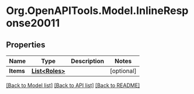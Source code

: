 # Org.OpenAPITools.Model.InlineResponse20011
## Properties

Name | Type | Description | Notes
------------ | ------------- | ------------- | -------------
**Items** | [**List&lt;Roles&gt;**](Roles.md) |  | [optional] 

[[Back to Model list]](../README.md#documentation-for-models) [[Back to API list]](../README.md#documentation-for-api-endpoints) [[Back to README]](../README.md)

